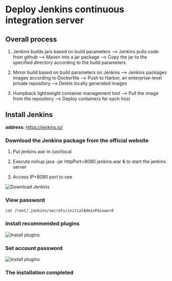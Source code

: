 # Deploy Jenkins continuous integration server

## Overall process

1. Jenkins builds jars based on build parameters ——> Jenkins pulls code from github ——> 
Maven into a jar package ——> Copy the jar to the specified directory according to the build parameters

2. Mirror build based on build parameters on Jenkins ——> Jenkins packages images according to Dockerfile ——> 
Push to Harbor, an enterprise-level private repository ——> Delete locally generated images

3. Humpback lightweight container management tool ——> Pull the image from the repository ——> Deploy containers for each host

## Install Jenkins
**address:** https://jenkins.io/

### Download the Jenkins package from the official website

1. Put jenkins.war in /usr/local

2. Execute nohup java -jar httpPort=8080 jenkins.war & to start the jenkins server

3. Access IP+8080 port to see

![Download Jenkins](../Material/image/Project%20containerization%20transformation%20(1)%20—%20download%20jenkins%20.png)

### View password

```shell script
cat /root/.jenkins/secrets/initialAdminPassword
```

### Install recommended plugins

![Install plugins](../Material/image/Project%20containerization%20transformation%20(1)%20—%20install%20plugin%20.png)

### Set account password

![Install plugins](../Material/image/Project%20containerization%20transformation%20(1)%20—%20Set%20account%20password%20.png)

### The installation completed












